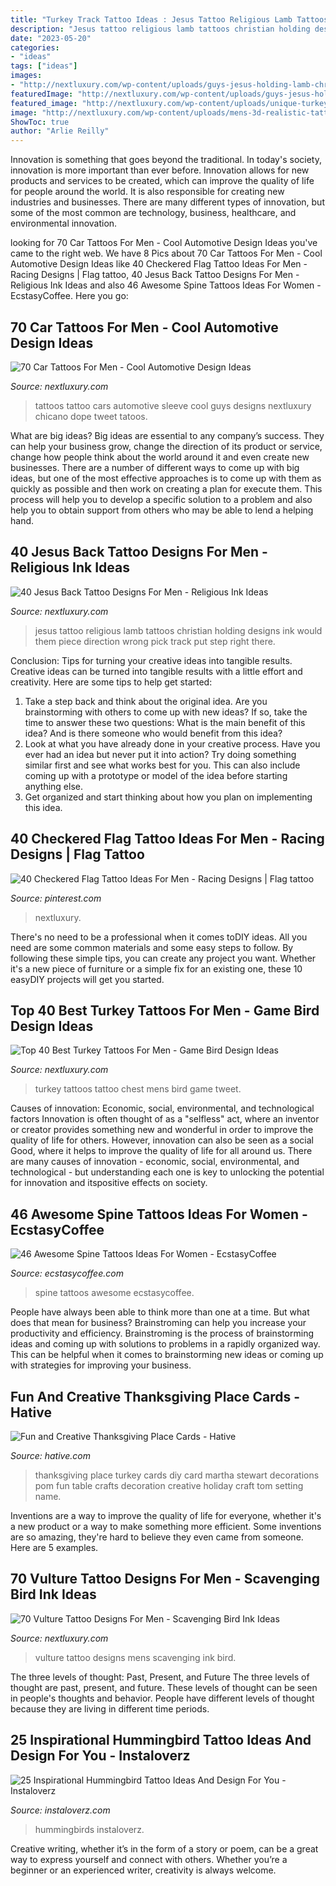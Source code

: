 ```yaml
---
title: "Turkey Track Tattoo Ideas : Jesus Tattoo Religious Lamb Tattoos Christian Holding Designs Ink Would Them Piece Direction Wrong Pick Track Put Step Right There"
description: "Jesus tattoo religious lamb tattoos christian holding designs ink would them piece direction wrong pick track put step right there"
date: "2023-05-20"
categories:
- "ideas"
tags: ["ideas"]
images:
- "http://nextluxury.com/wp-content/uploads/guys-jesus-holding-lamb-christian-full-back-tattoo.jpg"
featuredImage: "http://nextluxury.com/wp-content/uploads/guys-jesus-holding-lamb-christian-full-back-tattoo.jpg"
featured_image: "http://nextluxury.com/wp-content/uploads/unique-turkey-mens-chest-tattoo-ideas.jpg"
image: "http://nextluxury.com/wp-content/uploads/mens-3d-realistic-tattoo-of-vulture-sleeve.jpg"
ShowToc: true
author: "Arlie Reilly"
---
```



Innovation is something that goes beyond the traditional. In today's society, innovation is more important than ever before. Innovation allows for new products and services to be created, which can improve the quality of life for people around the world. It is also responsible for creating new industries and businesses. There are many different types of innovation, but some of the most common are technology, business, healthcare, and environmental innovation.

	

		
looking for 70 Car Tattoos For Men - Cool Automotive Design Ideas you've came to the right web. We have 8 Pics about 70 Car Tattoos For Men - Cool Automotive Design Ideas like 40 Checkered Flag Tattoo Ideas For Men - Racing Designs | Flag tattoo, 40 Jesus Back Tattoo Designs For Men - Religious Ink Ideas and also 46 Awesome Spine Tattoos Ideas For Women - EcstasyCoffee. Here you go:
		
    
## 70 Car Tattoos For Men - Cool Automotive Design Ideas

<img loading=lazy src="http://nextluxury.com/wp-content/uploads/tattoos-of-cars-for-men.jpg" onerror="this.onerror=null;this.src='https://tse1.mm.bing.net/th?id=OIP.jh72eKNokByps0doHWPcsQHaG0&amp;pid=15.1';" alt="70 Car Tattoos For Men - Cool Automotive Design Ideas">

_Source: nextluxury.com_

>tattoos tattoo cars automotive sleeve cool guys designs nextluxury chicano dope tweet tatoos. 

	

What are big ideas?
Big ideas are essential to any company’s success. They can help your business grow, change the direction of its product or service, change how people think about the world around it and even create new businesses. There are a number of different ways to come up with big ideas, but one of the most effective approaches is to come up with them as quickly as possible and then work on creating a plan for execute them. This process will help you to develop a specific solution to a problem and also help you to obtain support from others who may be able to lend a helping hand.

    
## 40 Jesus Back Tattoo Designs For Men - Religious Ink Ideas

<img loading=lazy src="http://nextluxury.com/wp-content/uploads/guys-jesus-holding-lamb-christian-full-back-tattoo.jpg" onerror="this.onerror=null;this.src='https://tse4.mm.bing.net/th?id=OIP.YCadDzlPyz_duRz2qh7TdwHaJr&amp;pid=15.1';" alt="40 Jesus Back Tattoo Designs For Men - Religious Ink Ideas">

_Source: nextluxury.com_

>jesus tattoo religious lamb tattoos christian holding designs ink would them piece direction wrong pick track put step right there. 

	

Conclusion: Tips for turning your creative ideas into tangible results.
Creative ideas can be turned into tangible results with a little effort and creativity. Here are some tips to help get started: 
1. Take a step back and think about the original idea. Are you brainstorming with others to come up with new ideas? If so, take the time to answer these two questions: What is the main benefit of this idea? And is there someone who would benefit from this idea? 
2. Look at what you have already done in your creative process. Have you ever had an idea but never put it into action? Try doing something similar first and see what works best for you. This can also include coming up with a prototype or model of the idea before starting anything else. 
3. Get organized and start thinking about how you plan on implementing this idea.

    
## 40 Checkered Flag Tattoo Ideas For Men - Racing Designs | Flag Tattoo

<img loading=lazy src="https://i.pinimg.com/736x/f1/8b/9c/f18b9cf9e27c2fe705d7b688cb18a840.jpg" onerror="this.onerror=null;this.src='https://tse4.mm.bing.net/th?id=OIP.4EYZJTOpoUx1GM8kuV0UxwHaH_&amp;pid=15.1';" alt="40 Checkered Flag Tattoo Ideas For Men - Racing Designs | Flag tattoo">

_Source: pinterest.com_

>nextluxury. 

	

There's no need to be a professional when it comes toDIY ideas. All you need are some common materials and some easy steps to follow. By following these simple tips, you can create any project you want. Whether it's a new piece of furniture or a simple fix for an existing one, these 10 easyDIY projects will get you started.

    
## Top 40 Best Turkey Tattoos For Men - Game Bird Design Ideas

<img loading=lazy src="http://nextluxury.com/wp-content/uploads/unique-turkey-mens-chest-tattoo-ideas.jpg" onerror="this.onerror=null;this.src='https://tse3.mm.bing.net/th?id=OIP.7zeOLmrTvljYUZJAVgJIlwHaHa&amp;pid=15.1';" alt="Top 40 Best Turkey Tattoos For Men - Game Bird Design Ideas">

_Source: nextluxury.com_

>turkey tattoos tattoo chest mens bird game tweet. 

	

Causes of innovation: Economic, social, environmental, and technological factors
Innovation is often thought of as a "selfless" act, where an inventor or creator provides something new and wonderful in order to improve the quality of life for others. However, innovation can also be seen as a social Good, where it helps to improve the quality of life for all around us. There are many causes of innovation - economic, social, environmental, and technological - but understanding each one is key to unlocking the potential for innovation and itspositive effects on society.

    
## 46 Awesome Spine Tattoos Ideas For Women - EcstasyCoffee

<img loading=lazy src="http://i0.wp.com/www.ecstasycoffee.com/wp-content/uploads/2016/11/A-pink-lotus.jpg?resize=600%2C1113" onerror="this.onerror=null;this.src='https://tse1.mm.bing.net/th?id=OIP.s4d7nT3SJlFwPR1Ehm5k8gHaNv&amp;pid=15.1';" alt="46 Awesome Spine Tattoos Ideas For Women - EcstasyCoffee">

_Source: ecstasycoffee.com_

>spine tattoos awesome ecstasycoffee. 

	

People have always been able to think more than one at a time. But what does that mean for business? Brainstroming can help you increase your productivity and efficiency. Brainstroming is the process of brainstorming ideas and coming up with solutions to problems in a rapidly organized way. This can be helpful when it comes to brainstorming new ideas or coming up with strategies for improving your business.

    
## Fun And Creative Thanksgiving Place Cards - Hative

<img loading=lazy src="https://hative.com/wp-content/uploads/2014/11/thanksgiving-place-cards/8-fun-and-creative-thanksgiving-place-cards.jpg" onerror="this.onerror=null;this.src='https://tse1.mm.bing.net/th?id=OIP.imv40e8Wl4jA3k5WcwbLYwHaJQ&amp;pid=15.1';" alt="Fun and Creative Thanksgiving Place Cards - Hative">

_Source: hative.com_

>thanksgiving place turkey cards diy card martha stewart decorations pom fun table crafts decoration creative holiday craft tom setting name. 

	

Inventions are a way to improve the quality of life for everyone, whether it's a new product or a way to make something more efficient. Some inventions are so amazing, they're hard to believe they even came from someone. Here are 5 examples.

    
## 70 Vulture Tattoo Designs For Men - Scavenging Bird Ink Ideas

<img loading=lazy src="http://nextluxury.com/wp-content/uploads/mens-3d-realistic-tattoo-of-vulture-sleeve.jpg" onerror="this.onerror=null;this.src='https://tse3.mm.bing.net/th?id=OIP.6JlAFgeZpc9IKvCs7yjwlAHaHz&amp;pid=15.1';" alt="70 Vulture Tattoo Designs For Men - Scavenging Bird Ink Ideas">

_Source: nextluxury.com_

>vulture tattoo designs mens scavenging ink bird. 

	

The three levels of thought: Past, Present, and Future
The three levels of thought are past, present, and future. These levels of thought can be seen in people's thoughts and behavior. People have different levels of thought because they are living in different time periods.

    
## 25 Inspirational Hummingbird Tattoo Ideas And Design For You - Instaloverz

<img loading=lazy src="https://instaloverz.com/wp-content/uploads/2017/11/23-Hummingbirds-Coloured-Tattoos.jpg" onerror="this.onerror=null;this.src='https://tse1.mm.bing.net/th?id=OIP.3KMOAkI_tU0MrLTWpPWLsQHaLL&amp;pid=15.1';" alt="25 Inspirational Hummingbird Tattoo Ideas And Design For You - Instaloverz">

_Source: instaloverz.com_

>hummingbirds instaloverz. 

	

Creative writing, whether it’s in the form of a story or poem, can be a great way to express yourself and connect with others. Whether you’re a beginner or an experienced writer, creativity is always welcome.

